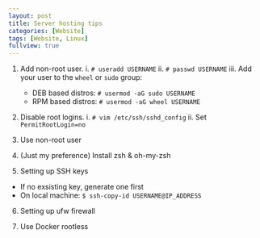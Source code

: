 ```yaml
---
layout: post
title: Server hosting tips
categories: [Website]
tags: [Website, Linux]
fullview: true
---
```


1. Add non-root user.
  i. `# useradd USERNAME`
  ii. `# passwd USERNAME`
  iii. Add your user to the `wheel` or `sudo` group:
    - DEB based distros: `# usermod -aG sudo USERNAME`
    - RPM based distros: `# usermod -aG wheel USERNAME`

2. Disable root logins.
  i. `# vim /etc/ssh/sshd_config`
  ii. Set `PermitRootLogin=no`

3. Use non-root user

4. (Just my preference) Install zsh & oh-my-zsh

5. Setting up SSH keys
  - If no exsisting key, generate one first
  - On local machine: `$ ssh-copy-id USERNAME@IP_ADDRESS`

6. Setting up ufw firewall

7. Use Docker rootless
